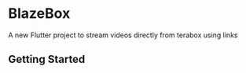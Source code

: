 # BlazeBox

A new Flutter project to stream videos directly from terabox using links

## Getting Started

